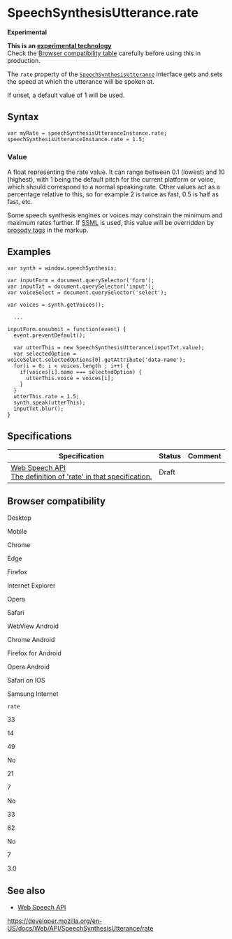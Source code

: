 SpeechSynthesisUtterance.rate
=============================

**Experimental**

**This is an [experimental technology](https://developer.mozilla.org/en-US/docs/MDN/Guidelines/Conventions_definitions#experimental)**  
Check the [Browser compatibility table](#browser_compatibility) carefully before using this in production.

The `rate` property of the [`SpeechSynthesisUtterance`](../speechsynthesisutterance) interface gets and sets the speed at which the utterance will be spoken at.

If unset, a default value of 1 will be used.

Syntax
------

    var myRate = speechSynthesisUtteranceInstance.rate;
    speechSynthesisUtteranceInstance.rate = 1.5;

### Value

A float representing the rate value. It can range between 0.1 (lowest) and 10 (highest), with 1 being the default pitch for the current platform or voice, which should correspond to a normal speaking rate. Other values act as a percentage relative to this, so for example 2 is twice as fast, 0.5 is half as fast, etc.

Some speech synthesis engines or voices may constrain the minimum and maximum rates further. If [SSML](https://www.w3.org/TR/speech-synthesis/) is used, this value will be overridden by [prosody tags](https://www.w3.org/TR/speech-synthesis/#S3.2.4) in the markup.

Examples
--------

    var synth = window.speechSynthesis;

    var inputForm = document.querySelector('form');
    var inputTxt = document.querySelector('input');
    var voiceSelect = document.querySelector('select');

    var voices = synth.getVoices();

      ...

    inputForm.onsubmit = function(event) {
      event.preventDefault();

      var utterThis = new SpeechSynthesisUtterance(inputTxt.value);
      var selectedOption = voiceSelect.selectedOptions[0].getAttribute('data-name');
      for(i = 0; i < voices.length ; i++) {
        if(voices[i].name === selectedOption) {
          utterThis.voice = voices[i];
        }
      }
      utterThis.rate = 1.5;
      synth.speak(utterThis);
      inputTxt.blur();
    }

Specifications
--------------

<table><thead><tr class="header"><th>Specification</th><th>Status</th><th>Comment</th></tr></thead><tbody><tr class="odd"><td><a href="https://wicg.github.io/speech-api/#dom-speechsynthesisutterance-rate">Web Speech API<br />
<span class="small">The definition of 'rate' in that specification.</span></a></td><td><span class="spec-draft">Draft</span></td><td></td></tr></tbody></table>

Browser compatibility
---------------------

Desktop

Mobile

Chrome

Edge

Firefox

Internet Explorer

Opera

Safari

WebView Android

Chrome Android

Firefox for Android

Opera Android

Safari on IOS

Samsung Internet

`rate`

33

14

49

No

21

7

No

33

62

No

7

3.0

See also
--------

-   [Web Speech API](../web_speech_api)

<a href="https://developer.mozilla.org/en-US/docs/Web/API/SpeechSynthesisUtterance/rate" class="_attribution-link">https://developer.mozilla.org/en-US/docs/Web/API/SpeechSynthesisUtterance/rate</a>
